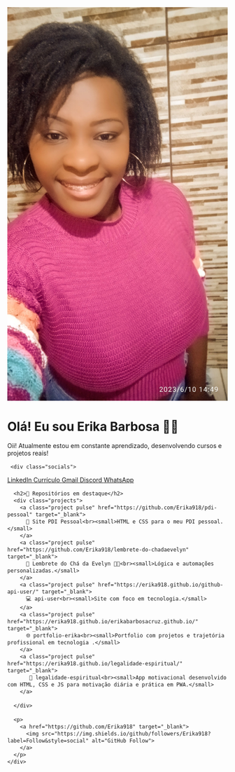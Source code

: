  <!DOCTYPE html>
<html lang="pt-BR">
<head>
  <meta charset="UTF-8" />
  <meta name="viewport" content="width=device-width, initial-scale=1.0"/>
  <title>Erika Barbosa</title>
  <link rel="stylesheet" href="style.css"/>
</head>
<body>
  <div class="container">
    <div class="profile">
      <img src="imagens/erika.png" alt="Foto de Erika" class="foto" />
    </div>
    <div class="content">
      <h1>Olá! Eu sou Erika Barbosa 👋🏾</h1>
      <p>Oii! Atualmente estou em constante aprendizado, desenvolvendo cursos e projetos reais!</p>
     <!-- Font Awesome CDN -->
    <link rel="stylesheet" href="https://cdnjs.cloudflare.com/ajax/libs/font-awesome/6.5.0/css/all.min.css">

     <div class="socials">
  <a href="https://www.linkedin.com/in/erika-barbosa-da-cruz-587911186/" target="_blank" class="linkedin">
    <i class="fab fa-linkedin"></i> LinkedIn
  </a>
  <a href="https://erika918.github.io/erikabarbosacruz.github.io/" target="_blank" class="curriculo">
    <i class="fas fa-file-alt"></i> Currículo
  </a>
  <a href="mailto:erikaregis42@gmail.com" target="_blank" class="gmail">
    <i class="fas fa-envelope"></i> Gmail
  </a>
  <a href="https://discord.com/channels/@me" target="_blank" class="discord">
    <i class="fab fa-discord"></i> Discord
  </a>
  <a href="https://wa.me/5531975011396" target="_blank" class="whatsapp">
    <i class="fab fa-whatsapp"></i> WhatsApp
  </a>
</div>

      <h2>📌 Repositórios em destaque</h2>
      <div class="projects">
        <a class="project pulse" href="https://github.com/Erika918/pdi-pessoal" target="_blank">
          📘 Site PDI Pessoal<br><small>HTML e CSS para o meu PDI pessoal.</small>
        </a>
        <a class="project pulse" href="https://github.com/Erika918/lembrete-do-chadaevelyn" target="_blank">
          🧸 Lembrete do Chá da Evelyn 👶🍼<br><small>Lógica e automações personalizadas.</small>
        </a>
        <a class="project pulse" href="https://erika918.github.io/github-api-user/" target="_blank">
          💻 api-user<br><small>Site com foco em tecnologia.</small>
        </a>
        <a class="project pulse" href="https://erika918.github.io/erikabarbosacruz.github.io/" target="_blank">
          🌐 portfolio-erika<br><small>Portfolio com projetos e trajetória profissional em tecnologia .</small>
        </a>
        <a class="project pulse" href="https://erika918.github.io/legalidade-espiritual/" target="_blank">
           🔮 legalidade-espiritual<br><small>App motivacional desenvolvido com HTML, CSS e JS para motivação diária e prática em PWA.</small>
        </a>

      </div>

      <p>
        <a href="https://github.com/Erika918" target="_blank">
          <img src="https://img.shields.io/github/followers/Erika918?label=Follow&style=social" alt="GitHub Follow">
        </a>
      </p>
    </div>
  </div>
</body>
</html> 
